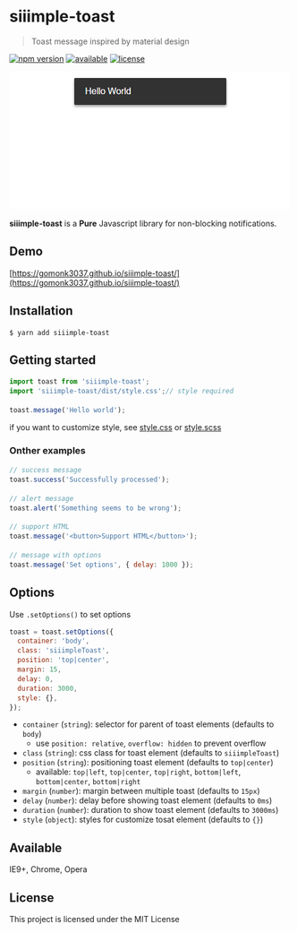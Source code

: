 # siiimple-toast

> Toast message inspired by material design

[![npm version](https://img.shields.io/npm/v/siiimple-toast.svg?style=flat-square)](https://badge.fury.io/js/siiimple-toast)
[![available](https://img.shields.io/badge/available-IE9%2B%2C%20Chrome%2C%20Opera%20-brightgreen.svg?style=flat-square)]()
[![license](https://img.shields.io/github/license/mashape/apistatus.svg?style=flat-square)]()

![demo](./example.gif)

**siiimple-toast** is a **Pure** Javascript library for non-blocking notifications.

## Demo

[https://gomonk3037.github.io/siiimple-toast/](https://gomonk3037.github.io/siiimple-toast/)

## Installation
```
$ yarn add siiimple-toast
```

## Getting started

```javascript
import toast from 'siiimple-toast';
import 'siiimple-toast/dist/style.css';// style required

toast.message('Hello world');
```

 if you want to customize style, see [style.css](./dist/style.css) or [style.scss](./src/style.scss)

### Onther examples

```javascript
// success message
toast.success('Successfully processed');

// alert message
toast.alert('Something seems to be wrong');

// support HTML
toast.message('<button>Support HTML</button>'); 

// message with options
toast.message('Set options', { delay: 1000 });

```

## Options

Use `.setOptions()` to set options

```javascript
toast = toast.setOptions({
  container: 'body',
  class: 'siiimpleToast',
  position: 'top|center',
  margin: 15,
  delay: 0,
  duration: 3000,
  style: {},
});
```
- `container` (`string`): selector for parent of toast elements (defaults to `body`)
  - use `position: relative`, `overflow: hidden` to prevent overflow
- `class` (`string`): css class for toast element (defaults to `siiimpleToast`)
- `position` (`string`): positioning toast element (defaults to `top|center`)
  - available: `top|left`, `top|center`, `top|right`, `bottom|left`, `bottom|center`, `bottom|right`
- `margin` (`number`): margin between multiple toast (defaults to `15px`)
- `delay` (`number`): delay before showing toast element (defaults to `0ms`)
- `duration` (`number`): duration to show toast element (defaults to `3000ms`)
- `style` (`object`): styles for customize tosat element (defaults to `{}`)

## Available

IE9+, Chrome, Opera

## License

This project is licensed under the MIT License